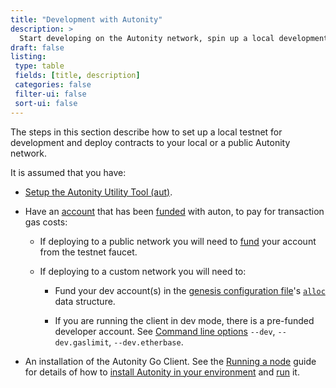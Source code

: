 ```yaml
---
title: "Development with Autonity"
description: >
  Start developing on the Autonity network, spin up a local development testnet and deploy contracts.
draft: false
listing:
 type: table
 fields: [title, description]
 categories: false
 filter-ui: false
 sort-ui: false
---
```


The steps in this section describe how to set up a local testnet for development and deploy contracts to your local or a public Autonity network.

It is assumed that you have:

- [Setup the Autonity Utility Tool (aut)](/account-holders/setup-aut/).

- Have an [account](/account-holders/create-acct/) that has been [funded](/account-holders/fund-acct/) with auton, to pay for transaction gas costs:
	
	- If deploying to a public network you will need to [fund](/account-holders/fund-acct/) your account from the testnet faucet.
	
	- If deploying to a custom network you will need to:
		
		- Fund your dev account(s) in the [genesis configuration file](/reference/genesis/#genesis-configuration-file)'s [`alloc`](/reference/genesis/#alloc-object) data structure.
		
		- If you are running the client in dev mode, there is a pre-funded developer account. See [Command line options](/reference/cli/#command-line-options) `--dev`, `--dev.gaslimit`, `--dev.etherbase`.

- An installation of the Autonity Go Client. See the [Running a node](/node-operators) guide for details of how to [install Autonity in your environment](/node-operators/install-aut/) and [run](/node-operators/run-aut/) it.

